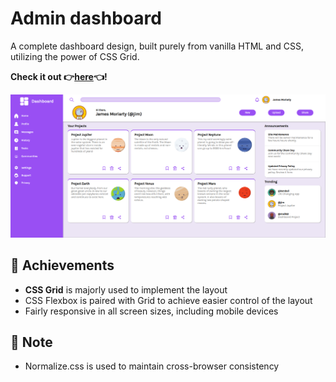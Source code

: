 # Admin dashboard

A complete dashboard design, built purely from vanilla HTML and CSS, utilizing the power of CSS Grid.

**Check it out :point_right:[here](https://mell62.github.io/admin-dashboard):point_left:!**

![dashboard-screenshot](./images/screenshot.png)

## :star2: Achievements

- **CSS Grid** is majorly used to implement the layout
- CSS Flexbox is paired with Grid to achieve easier control of the layout
- Fairly responsive in all screen sizes, including mobile devices

## :page_with_curl: Note

- Normalize.css is used to maintain cross-browser consistency
